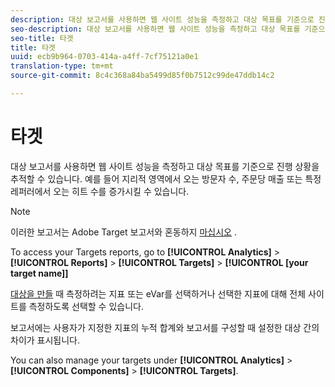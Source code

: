 ```yaml
---
description: 대상 보고서를 사용하면 웹 사이트 성능을 측정하고 대상 목표를 기준으로 진행 상황을 추적할 수 있습니다. 예를 들어 지리적 영역에서 오는 방문자 수, 주문당 매출 또는 특정 레퍼러에서 오는 히트 수를 증가시킬 수 있습니다.
seo-description: 대상 보고서를 사용하면 웹 사이트 성능을 측정하고 대상 목표를 기준으로 진행 상황을 추적할 수 있습니다. 예를 들어 지리적 영역에서 오는 방문자 수, 주문당 매출 또는 특정 레퍼러에서 오는 히트 수를 증가시킬 수 있습니다.
seo-title: 타겟
title: 타겟
uuid: ecb9b964-0703-414a-a4ff-7cf75121a0e1
translation-type: tm+mt
source-git-commit: 8c4c368a84ba5499d85f0b7512c99de47ddb14c2

---
```



# 타겟

대상 보고서를 사용하면 웹 사이트 성능을 측정하고 대상 목표를 기준으로 진행 상황을 추적할 수 있습니다. 예를 들어 지리적 영역에서 오는 방문자 수, 주문당 매출 또는 특정 레퍼러에서 오는 히트 수를 증가시킬 수 있습니다.

>[!NOTE]
>
> 이러한 보고서는 Adobe Target 보고서와 혼동하지 [마십시오](/help/components/c-variables/dimensionslist/reports-tnt.md#topic_EBC899DB84A84780A1B8EE95C6C4CF18) .

To access your Targets reports, go to **[!UICONTROL Analytics]** &gt; **[!UICONTROL Reports]** &gt; **[!UICONTROL Targets]** &gt; **[!UICONTROL [your target name]]**

[대상을 만들](https://marketing.adobe.com/resources/help/en_US/sc/user/targets.html) 때 측정하려는 지표 또는 eVar를 선택하거나 선택한 지표에 대해 전체 사이트를 측정하도록 선택할 수 있습니다.

보고서에는 사용자가 지정한 지표의 누적 합계와 보고서를 구성할 때 설정한 대상 간의 차이가 표시됩니다.

You can also manage your targets under **[!UICONTROL Analytics]** &gt; **[!UICONTROL Components]** &gt; **[!UICONTROL Targets]**.
